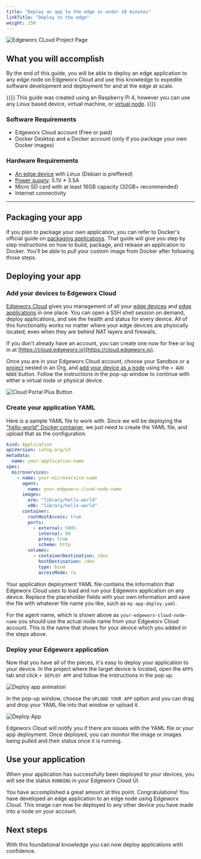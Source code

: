 ```yaml
---
title: "Deploy an app to the edge in under 10 minutes"
linkTitle: "Deploy to the edge"
weight: 250
---
```


![Edgeworx CLoud Project Page](/images/guide4-deploy-cloud.jpg)

## What you will accomplish

By the end of this guide, you will be able to deploy an edge application to any edge node on Edgeworx Cloud and use this knowledge to expedite software development and deployment for and at the edge at scale.

{{<info>}}
This guide was created using an Raspberry Pi 4, however you can use any Linux based device, virtual machine, or [virtual node](/docs/cloud/adding-nodes/virtual-node/).
{{</info>}}

### Software Requirements

- Edgeworx Cloud account (Free or paid)
- Docker Desktop and a Docker account (only if you package your own Docker images)

### Hardware Requirements

- [An edge device](docs/cloud/adding-nodes) with Linux (Debian is preffered)
- [Power supply](docs/cloud/adding-nodes): 5.1V \* 3.5A
- Micro SD card with at least 16GB capacity (32GB+ recommended)
- Internet connectivity

---

## Packaging your app

If you plan to package your own application, you can refer to Docker's official guide on [packaging applications](https://docs.Docker.com/get-started/02_our_app/). That guide will give you step by step instructions on how to build, package, and release an application to Docker. You'll be able to pull your custom image
from Docker after following those steps.

## Deploying your app

### Add your devices to Edgeworx Cloud

[Edgeworx Cloud](/docs/guides/start-portal) gives you management of all your [edge devices](/docs/cloud/adding-nodes) and [edge applications](/docs/more/terminology/#application) in one place.
You can open a SSH shell session on demand, deploy applications, and see the health and status for
every device. All of this functionality works no matter where your edge devices are physically
located, even when they are behind NAT layers and firewalls.

If you don't already have an account, you can create one now for free or log in
at [https://cloud.edgeworx.io](https://cloud.edgeworx.io).

Once you are in your Edgeworx Cloud account, choose your Sandbox or a [project](/docs/more/terminology#project) nested in an Org, and [add your device as a node](/docs/cloud/adding-nodes/add-node.md) using the `+ ADD NODE` button. Follow the instructions in the pop-up window to
continue with either a virtual node or physical device.

![Cloud Portal Plus Button](/images/guides/deploy-node-ui.gif)

### Create your application YAML

Here is a sample YAML file to work with. Since we will be deploying the ["hello-world" Docker container](https://hub.docker.com/_/hello-world),
we just need to create the YAML file, and upload that as the configuration.

```YAML
kind: Application
apiVersion: iofog.org/v3
metadata:
  name: your-application-name
spec:
  microservices:
    - name: your-microservice-name
      agent:
        name: your-edgeworx-cloud-node-name
      images:
        arm: "library/hello-world"
        x86: "library/hello-world"
      container:
        rootHostAccess: true
        ports:
          - external: 5005
            internal: 80
            proxy: true
            scheme: http
        volumes:
          - containerDestination: /dev
            hostDestination: /dev
            type: bind
            accessMode: rw
```

Your application deployment YAML file contains the information that Edgeworx Cloud uses to load and
run your Edgeworx application on any device. Replace the placeholder fields with your own
information and save the file with whatever file name you like, such as `my-app-deploy.yaml`.

For the agent name, which is shown above as `your-edgeworx-cloud-node-name` you should use the actual
node name from your Edgeworx Cloud account. This is the name that shows for your device which you added
in the steps above.

### Deploy your Edgeworx application

Now that you have all of the pieces, it's easy to deploy your application to your device. In the project where the target device is located, open the `APPS` tab and click `+ DEPLOY APP` and follow the instructions in the pop up.

![Deploy app animation](/images/guides/deploy-app-ui.gif)

In the pop-up window, choose the `UPLOAD YOUR APP` option and you can drag and drop your YAML file into that window or upload it.

![Deploy App](/docs/images/deployAnApp.PNG)

Edgeworx Cloud will notify you if there are issues with the YAML file or your app deployment. Once deployed, you can monitor the image or images being pulled and their status once it is running.

## Use your application

When your application has successfully been deployed to your devices, you will see the
status `RUNNING` in your Edgeworx Cloud UI.

You have accomplished a great amount at this point. Congratulations! You have developed an edge
application to an edge node using Edgeworx Cloud. This image can now be deployed to any other device you have made into a node on your account.

## Next steps

With this foundational knowledge you can now deploy applications with confidence.  
